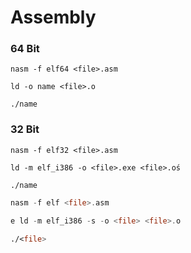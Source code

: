 # Assembly

### 64 Bit
```
nasm -f elf64 <file>.asm

ld -o name <file>.o

./name
```

### 32 Bit
```
nasm -f elf32 <file>.asm

ld -m elf_i386 -o <file>.exe <file>.oś

./name
```

``` asm
nasm -f elf <file>.asm

e ld -m elf_i386 -s -o <file> <file>.o

./<file>
```
